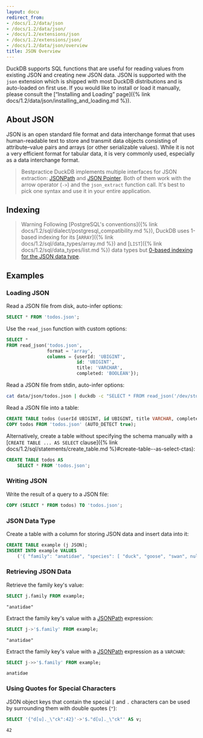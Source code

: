 ```yaml
---
layout: docu
redirect_from:
- /docs/1.2/data/json
- /docs/1.2/data/json/
- /docs/1.2/extensions/json
- /docs/1.2/extensions/json/
- /docs/1.2/data/json/overview
title: JSON Overview
---
```


DuckDB supports SQL functions that are useful for reading values from existing JSON and creating new JSON data.
JSON is supported with the `json` extension which is shipped with most DuckDB distributions and is auto-loaded on first use.
If you would like to install or load it manually, please consult the [“Installing and Loading” page]({% link docs/1.2/data/json/installing_and_loading.md %}).

## About JSON

JSON is an open standard file format and data interchange format that uses human-readable text to store and transmit data objects consisting of attribute–value pairs and arrays (or other serializable values).
While it is not a very efficient format for tabular data, it is very commonly used, especially as a data interchange format.

> Bestpractice DuckDB implements multiple interfaces for JSON extraction: [JSONPath](https://goessner.net/articles/JsonPath/) and [JSON Pointer](https://datatracker.ietf.org/doc/html/rfc6901). Both of them work with the arrow operator (`->`) and the `json_extract` function call. It's best to pick one syntax and use it in your entire application.

<!-- DuckDB mostly uses the PostgreSQL syntax, some functions from SQLite, and a few functions from other SQL systems -->

## Indexing

> Warning Following [PostgreSQL's conventions]({% link docs/1.2/sql/dialect/postgresql_compatibility.md %}), DuckDB uses 1-based indexing for its [`ARRAY`]({% link docs/1.2/sql/data_types/array.md %}) and [`LIST`]({% link docs/1.2/sql/data_types/list.md %}) data types but [0-based indexing for the JSON data type](https://www.postgresql.org/docs/17/functions-json.html#FUNCTIONS-JSON-PROCESSING).

## Examples

### Loading JSON

Read a JSON file from disk, auto-infer options:

```sql
SELECT * FROM 'todos.json';
```

Use the `read_json` function with custom options:

```sql
SELECT *
FROM read_json('todos.json',
               format = 'array',
               columns = {userId: 'UBIGINT',
                          id: 'UBIGINT',
                          title: 'VARCHAR',
                          completed: 'BOOLEAN'});
```

Read a JSON file from stdin, auto-infer options:

```bash
cat data/json/todos.json | duckdb -c "SELECT * FROM read_json('/dev/stdin')"
```

Read a JSON file into a table:

```sql
CREATE TABLE todos (userId UBIGINT, id UBIGINT, title VARCHAR, completed BOOLEAN);
COPY todos FROM 'todos.json' (AUTO_DETECT true);
```

Alternatively, create a table without specifying the schema manually with a [`CREATE TABLE ... AS SELECT` clause]({% link docs/1.2/sql/statements/create_table.md %}#create-table--as-select-ctas):

```sql
CREATE TABLE todos AS
    SELECT * FROM 'todos.json';
```

### Writing JSON

Write the result of a query to a JSON file:

```sql
COPY (SELECT * FROM todos) TO 'todos.json';
```

### JSON Data Type

Create a table with a column for storing JSON data and insert data into it:

```sql
CREATE TABLE example (j JSON);
INSERT INTO example VALUES
    ('{ "family": "anatidae", "species": [ "duck", "goose", "swan", null ] }');
```

### Retrieving JSON Data

Retrieve the family key's value:

```sql
SELECT j.family FROM example;
```

```text
"anatidae"
```

Extract the family key's value with a [JSONPath](https://goessner.net/articles/JsonPath/) expression:

```sql
SELECT j->'$.family' FROM example;
```

```text
"anatidae"
```

Extract the family key's value with a [JSONPath](https://goessner.net/articles/JsonPath/) expression as a `VARCHAR`:

```sql
SELECT j->>'$.family' FROM example;
```

```text
anatidae
```

### Using Quotes for Special Characters

JSON object keys that contain the special `[` and `.` characters can be used by surrounding them with double quotes (`"`):

```sql
SELECT '{"d[u]._\"ck":42}'->'$."d[u]._\"ck"' AS v;
```

```text
42
```
